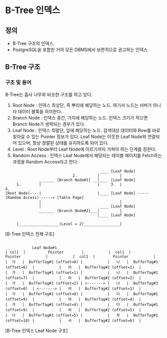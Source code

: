 # B-Tree 인덱스

## 정의
- B-Tree 구조의 인덱스.
- PostgreSQL을 포함한 거의 모든 DBMS에서 보편적으로 권고하는 인덱스.

## B-Tree 구조
### 구조 및 용어
B-Tree는 흡사 나무와 비슷한 구조를 하고 있다. 
1. Root Node : 인덱스 최상단, 즉 뿌리에 해당하는 노드. 여기서 노드는 서버가 아니라 데이터 블록을 의미한다.
2. Branch Node : 인덱스 중간, 가지에 해당하는 노드. 인덱스 크기가 작으면 Branch Node가 생략되는 경우가 있다.
3. Leaf Node : 인덱스 최말단, 잎에 해당하는 노드. 검색대상 데이터와 Row를 바로 찾아갈 수 있는 Pointer 정보가 있다. Leaf Node는 이웃한 Leaf Node와 연결되어 있으며, 항상 정렬된 상태를 유지하도록 되어 있다.
4. Level : Root Node부터 Leaf Node에 이르기까지 거쳐야 하는 단계를 칭한다.
5. Random Access : 인덱스 Leaf Node에서 해당되는 테이블 페이지를 Fetch하는 과정을 Random Access라고 한다.
```
                                          ____ [Leaf Node]
                              2.         |         | 
               _______ [Branch Node#1] __|____ [Leaf Node]
     1.        |                         |     3.  |                                       4.
[Root Node]----|                         |____ [Leaf Node] -----(Ramdom Access)------> [Table Page]
               |                                   |
               |                          ____ [Leaf Node]
               _______ [Branch Node#2]___|         |
                                         |____ [Leaf Node]

     |__________________(Level = 2)________________|
```
[B-Tree 인덱스 전체 구조]
```

            Leaf Node#1
| col1  |          Pointer        |           |  col1  |        Pointer           |           |  col1  |        Pointer           |
|  가   |  BufferTag#1 (offset=0) |           |   나   |  BufferTag#1 (offset=6)  |           |   라   |  BufferTag#2 (offset=1)  |
|  가   |  BufferTag#1 (offset=1) |           |   나   |  BufferTag#1 (offset=7)  |           |   라   |  BufferTag#2 (offset=2)  |
|  가   |  BufferTag#1 (offset=2) | <-------> |   나   |  BufferTag#3 (offset=0)  | <-------> |   라   |  BufferTag#2 (offset=3)  |
|  가   |  BufferTag#2 (offset=0) |           |   다   |  BufferTag#1 (offset=8)  |           |   마   |  BufferTag#2 (offset=4)  |
|  가   |  BufferTag#1 (offset=4) |           |   다   |  BufferTag#1 (offset=9)  |           |   바   |  BufferTag#2 (offset=5)  |
|  나   |  BufferTag#1 (offset=5) |           |   라   |  BufferTag#1 (offset=10) |           |   사   |  BufferTag#2 (offset=6)  |

```
[B-Tree 인덱스 Leaf Node 구조]

